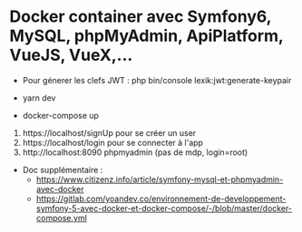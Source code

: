 # Docker container avec Symfony6, MySQL, phpMyAdmin, ApiPlatform, VueJS, VueX,...  
  
* Pour génerer les clefs JWT : php bin/console lexik:jwt:generate-keypair  
  
* yarn dev  
* docker-compose up  
   
1. https://localhost/signUp pour se créer un user  
2. https://localhost/login pour se connecter à l'app  
3. http://localhost:8090 phpmyadmin (pas de mdp, login=root)

* Doc supplémentaire :  
  * https://www.citizenz.info/article/symfony-mysql-et-phpmyadmin-avec-docker  
  * https://gitlab.com/yoandev.co/environnement-de-developpement-symfony-5-avec-docker-et-docker-compose/-/blob/master/docker-compose.yml  
  